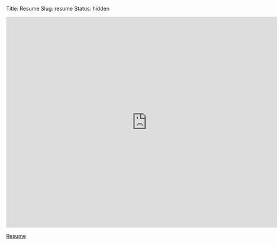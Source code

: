 Title: Resume
Slug: resume
Status: hidden

<script src="//platform.linkedin.com/in.js" type="text/javascript"></script>
<script type="IN/MemberProfile" data-id="http://www.linkedin.com/in/jeffreyirland" data-format="hover" data-text="Jeffrey Irland"></script>

<iframe src="http://www.slideshare.net/jirland/slideshelf" width="760px" height="570px" frameborder="0" marginwidth="0" marginheight="0" scrolling="no" style="border:none;" allowfullscreen webkitallowfullscreen mozallowfullscreen></iframe>

[Resume][05]



[05]:http://resume.linkedinlabs.com/ga2hv9ric
